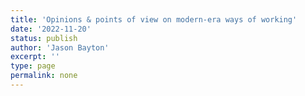 ```yaml
---
title: 'Opinions & points of view on modern-era ways of working'
date: '2022-11-20'
status: publish
author: 'Jason Bayton'
excerpt: ''
type: page
permalink: none
---
```

